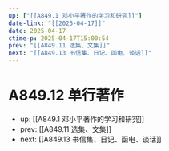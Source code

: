 ```yaml
---
up: ["[[A849.1 邓小平著作的学习和研究]]"]
date-link: "[[2025-04-17]]"
date: 2025-04-17
ctime-p: 2025-04-17T15:00:54
prev: "[[A849.11 选集、文集]]"
next: "[[A849.13 书信集、日记、函电、谈话]]"
---
```


# A849.12 单行著作

- up: [[A849.1 邓小平著作的学习和研究]]
- prev: [[A849.11 选集、文集]]
- next: [[A849.13 书信集、日记、函电、谈话]]

